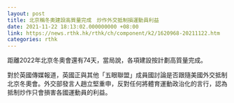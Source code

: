 ```yaml
---
layout: post
title: 北京稱冬奧建設高質量完成　炒作外交抵制損運動員利益
date: 2021-11-22 18:13:02.000000000 +08:00
link: https://news.rthk.hk/rthk/ch/component/k2/1620968-20211122.htm
categories: rthk
---
```


距離2022年北京冬奧會還有74天，當局說，各項建設按計劃高質量完成。

對於英國傳媒報道，英國正與其他「五眼聯盟」成員國討論是否跟隨美國外交抵制北京冬奧會。外交部發言人趙立堅重申，反對任何將體育運動政治化的言行，認為抵制炒作只會損害各國運動員的利益。
